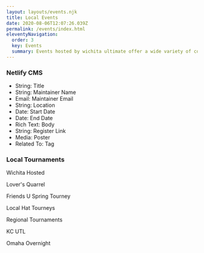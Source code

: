 ```yaml
---
layout: layouts/events.njk
title: Local Events
date: 2020-08-06T12:07:26.039Z
permalink: /events/index.html
eleventyNavigation:
  order: 3
  key: Events
  summary: Events hosted by wichita ultimate offer a wide variety of competion and skill level. Check out each event for more details.
---
```


### Netlify CMS
 - String: Title
 - String: Maintainer Name
 - Email: Maintainer Email
 - String: Location
 - Date: Start Date
 - Date: End Date
 - Rich Text: Body
 - String: Register Link
 - Media: Poster
 - Related To: Tag


### Local Tournaments

Wichita Hosted

Lover's Quarrel

Friends U Spring Tourney

Local Hat Tourneys

Regional Tournaments

KC UTL

‎Omaha Overnight
